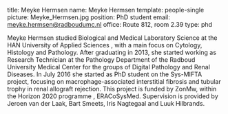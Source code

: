 title: Meyke Hermsen
name: Meyke Hermsen
template: people-single
picture: Meyke_Hermsen.jpg
position: PhD student
email: meyke.hermsen@radboudumc.nl
office: Route 812, room 2.39
type: phd

Meyke Hermsen studied Biological and Medical Laboratory Science at the HAN University of Applied Sciences , with a main focus on Cytology, Histology and Pathology. After graduating in 2013, she started working as Research Technician at the Pathology Department of the Radboud University Medical Center for the groups of Digital Pathology and Renal Diseases. In July 2016 she started as PhD student on the Sys-MIFTA project, focusing on macrophage-associated interstitial fibrosis and tubular trophy in renal allograft rejection. This project is funded by ZonMw, within the Horizon 2020 programme , ERACoSysMed. Supervision is provided by Jeroen van der Laak, Bart Smeets, Iris Nagtegaal and Luuk Hilbrands.
